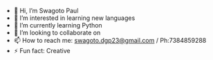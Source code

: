 - 👋 Hi, I’m Swagoto Paul
- 👀 I’m interested in learning new languages
- 🌱 I’m currently learning Python
- 💞️ I’m looking to collaborate on 
- 📫 How to reach me: swagoto.dgp23@gmail.com / Ph:7384859288
- ⚡ Fun fact: Creative

<!---
Swagoto-Paul/Swagoto-Paul is a ✨ special ✨ repository because its `README.md` (this file) appears on your GitHub profile.
You can click the Preview link to take a look at your changes.
--->
